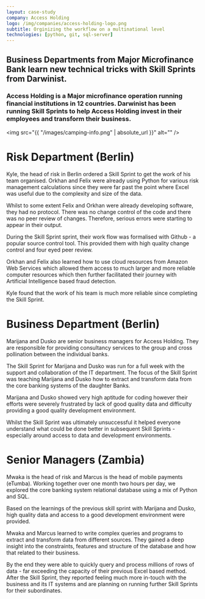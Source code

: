 ```yaml
---
layout: case-study
company: Access Holding
logo: /img/companies/access-holding-logo.png
subtitle: Orginizing the workflow on a multinational level
technologies: [python, git, sql-server]
---
```


## Business Departments from Major Microfinance Bank learn new technical tricks with Skill Sprints from Darwinist.

### Access Holding is a Major microfinance operation running financial institutions in 12 countries. Darwinist has been running Skill Sprints to help Access Holding invest in their employees and transform their business.

<span class="image right"><img src="{{ "/images/camping-info.png" | absolute_url }}" alt="" /></span>

# Risk Department (Berlin)

Kyle, the head of risk in Berlin ordered a Skill Sprint to get the work of his team organised. Orkhan and Felix were already using Python for various risk management calculations since they were far past the point where Excel was useful due to the complexity and size of the data.

Whilst to some extent Felix and Orkhan were already developing software, they had no protocol. There was no change control of the code and there was no peer review of changes. Therefore, serious errors were starting to appear in their output. 

During the Skill Sprint sprint, their work flow was formalised with Github - a popular source control tool. This provided them with high quality change control and four eyed peer review.

Orkhan and Felix also learned how to use cloud resources from Amazon Web Services which allowed them access to much larger and more reliable computer resources which then further facilitated their journey with Artificial Intelligence based fraud detection. 

Kyle found that the work of his team is much more reliable since completing the Skill Sprint.

# Business Department (Berlin)

Marijana and Dusko are senior business managers for Access Holding. They are responsible for providing consultancy services to the group and cross pollination between the individual banks.

The Skill Sprint for Marijana and Dusko was run for a full week with the support and collaboration of the IT department. The focus of the Skill Sprint was teaching Marijana and Dusko how to extract and transform data from the core banking systems of the daughter Banks.

Marijana and Dusko showed very high aptitude for coding however their efforts were severely frustrated by lack of good quality data and difficulty providing a good quality development environment. 

Whilst the Skill Sprint was ultimately unsuccessful it helped everyone understand what could be done better in subsequent Skill Sprints - especially around access to data and development environments.

# Senior Managers (Zambia)

Mwaka is the head of risk and Marcus is the head of mobile payments (eTumba). Working together over one month two hours per day, we explored the core banking system relational database using a mix of Python and SQL. 

Based on the learnings of the previous skill sprint with Marijana and Dusko, high quality data and access to a good development environment were provided. 

Mwaka and Marcus learned to write complex queries and programs to extract and transform data from different sources. They gained a deep insight into the constraints, features and structure of the database and how that related to their business.

By the end they were able to quickly query and process millions of rows of data - far exceeding the capacity of their previous Excel based method. After the Skill Sprint, they reported feeling much more in-touch with the business and its IT systems and are planning on running further Skill Sprints for their subordinates. 
